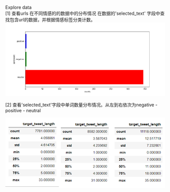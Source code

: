 Explore data  
[1] 查看urls 在不同情感的的数据中的分布情况
在数据的'selected_text' 字段中查找包含url的数据，并根据情感标签分类计数。  
![image1](https://github.com/Hanshawn11/Kaggle/blob/master/TweetSentiment/EDA/urls%20(1).png)  


[2] 查看'selected_text'字段中单词数量分布情况。从左到右依次为negative - positive - neutral
  
  ![word_counts](https://raw.githubusercontent.com/Hanshawn11/Kaggle/master/TweetSentiment/EDA/word_counts.bmp)
